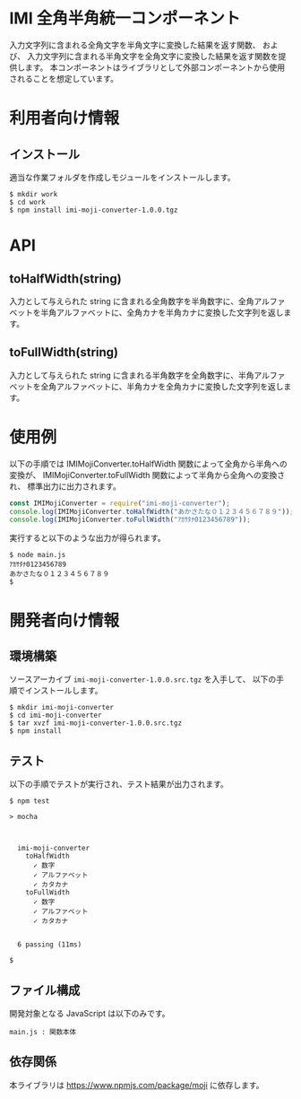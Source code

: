 # IMI 全角半角統一コンポーネント

入力文字列に含まれる全角文字を半角文字に変換した結果を返す関数、
および、
入力文字列に含まれる半角文字を全角文字に変換した結果を返す関数を提供します。
本コンポーネントはライブラリとして外部コンポーネントから使用されることを想定しています。

# 利用者向け情報

## インストール

適当な作業フォルダを作成しモジュールをインストールします。

```
$ mkdir work
$ cd work
$ npm install imi-moji-converter-1.0.0.tgz
```

# API

## toHalfWidth(string)

入力として与えられた string に含まれる全角数字を半角数字に、全角アルファベットを半角アルファベットに、全角カナを半角カナに変換した文字列を返します。

## toFullWidth(string)

入力として与えられた string に含まれる半角数字を全角数字に、半角アルファベットを全角アルファベットに、半角カナを全角カナに変換した文字列を返します。


# 使用例

以下の手順では IMIMojiConverter.toHalfWidth 関数によって全角から半角への変換が、
IMIMojiConverter.toFullWidth 関数によって半角から全角への変換され、
標準出力に出力されます。

```main.js
const IMIMojiConverter = require("imi-moji-converter");
console.log(IMIMojiConverter.toHalfWidth("あかさたな０１２３４５６７８９"));
console.log(IMIMojiConverter.toFullWidth("ｱｶｻﾀﾅ0123456789"));
```

実行すると以下のような出力が得られます。

```
$ node main.js
ｱｶｻﾀﾅ0123456789
あかさたな０１２３４５６７８９
$
```


# 開発者向け情報

## 環境構築

ソースアーカイブ `imi-moji-converter-1.0.0.src.tgz` を入手して、
以下の手順でインストールします。

```
$ mkdir imi-moji-converter
$ cd imi-moji-converter
$ tar xvzf imi-moji-converter-1.0.0.src.tgz
$ npm install
```

## テスト

以下の手順でテストが実行され、テスト結果が出力されます。

```
$ npm test

> mocha



  imi-moji-converter
    toHalfWidth
      ✓ 数字
      ✓ アルファベット
      ✓ カタカナ
    toFullWidth
      ✓ 数字
      ✓ アルファベット
      ✓ カタカナ


  6 passing (11ms)

$
```

## ファイル構成

開発対象となる JavaScript は以下のみです。

```
main.js : 関数本体
```

## 依存関係

本ライブラリは <https://www.npmjs.com/package/moji> に依存します。
